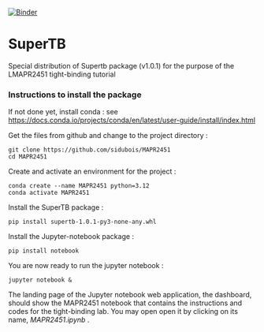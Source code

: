 [![Binder](https://mybinder.org/badge_logo.svg)](https://mybinder.org/v2/gh/sidubois/MAPR2451/master)

# SuperTB
Special distribution of Supertb package (v1.0.1) for the purpose of the LMAPR2451 tight-binding tutorial

### Instructions to install the package
If not done yet, install conda :
see https://docs.conda.io/projects/conda/en/latest/user-guide/install/index.html

Get the files from github and change to the project directory : 
```
git clone https://github.com/sidubois/MAPR2451
cd MAPR2451
```
Create and activate an environment for the project :
```
conda create --name MAPR2451 python=3.12
conda activate MAPR2451
```
Install the SuperTB package : 
```
pip install supertb-1.0.1-py3-none-any.whl
```
Install the Jupyter-notebook package : 
```
pip install notebook
```
You are now ready to run the jupyter notebook :
```
jupyter notebook &
```
The landing page of the Jupyter notebook web application, the dashboard, should show the MAPR2451 notebook that contains the instructions and codes for the tight-binding lab. You may open open it by clicking on its name, *MAPR2451.ipynb* .
